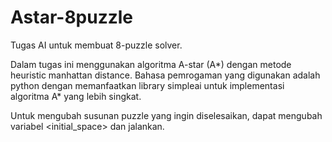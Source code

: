 # Astar-8puzzle

Tugas AI untuk membuat 8-puzzle solver.

Dalam tugas ini menggunakan algoritma A-star (A*) dengan metode heuristic manhattan distance.
Bahasa pemrogaman yang digunakan adalah python dengan memanfaatkan library simpleai untuk implementasi algoritma A* yang lebih singkat.

Untuk mengubah susunan puzzle yang ingin diselesaikan, dapat mengubah variabel <initial_space> dan jalankan.

